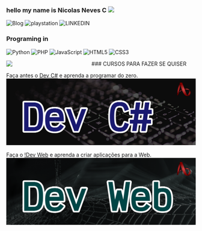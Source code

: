 

### hello my name is Nicolas Neves C <img src="https://media.giphy.com/media/hvRJCLFzcasrR4ia7z/giphy.gif" width="28">
![Blog](https://img.shields.io/badge/Discord-7289DA?style=for-the-badge&logo=discord&logoColor=white)
![playstation](https://img.shields.io/badge/PlayStation-003791?style=for-the-badge&logo=playstation&logoColor=white (BCS_Nicolasspeed))
![LINKEDIN](https://img.shields.io/badge/LinkedIn-0077B5?style=for-the-badge&logo=linkedin&logoColor=white)


### Programing in 
![Python](https://img.shields.io/badge/python-3670A0?style=for-the-badge&logo=python&logoColor=ffdd54)
![PHP](https://img.shields.io/badge/php-%23777BB4.svg?style=for-the-badge&logo=php&logoColor=white)
![JavaScript](https://img.shields.io/badge/javascript-%23323330.svg?style=for-the-badge&logo=javascript&logoColor=%23F7DF1E)
![HTML5](https://img.shields.io/badge/html5-%23E34F26.svg?style=for-the-badge&logo=html5&logoColor=white)
![CSS3](https://img.shields.io/badge/css3-%231572B6.svg?style=for-the-badge&logo=css3&logoColor=white)


<img align="left" width="45%" src="https://github-readme-stats.vercel.app/api/top-langs/?username=NicolasNevesC&layout=compact" />




<p>### CURSOS PARA FAZER SE QUISER</p> 

Faça antes o [Dev C#](https://github.com/NicolasNevesC/AULAS-Csharp) e aprenda a programar do zero.
![Dev C#](https://raw.githubusercontent.com/NicolasNevesC/AULAS-Csharp/main/aulas-programacao-csharp-master/content/00-logo-github.png)


Faça o [!Dev Web](https://github.com/NicolasNevesC/AULAS-WEB) e aprenda a criar aplicações para a Web.
[![Dev Web](https://raw.githubusercontent.com/NicolasNevesC/AULAS-WEB/main/content/00-Logo-GitHub.png)]([https://github.com/NicolasNevesC/AULAS-WEB)

